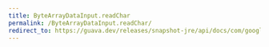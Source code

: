 ```yaml
---
title: ByteArrayDataInput.readChar
permalink: /ByteArrayDataInput.readChar/
redirect_to: https://guava.dev/releases/snapshot-jre/api/docs/com/google/common/io/ByteArrayDataInput.html#readChar--
---
```

